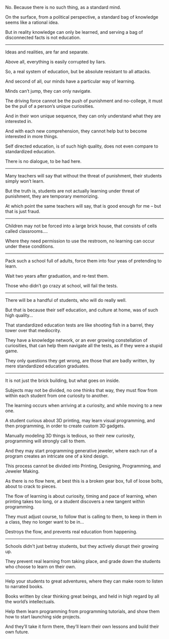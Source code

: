 No. Because there is no such thing,
as a standard mind.

On the surface, from a political perspective,
a standard bag of knowledge seems like a rational idea.

But in reality knowledge can only be learned,
and serving a bag of disconnected facts is not education.

---

Ideas and realities,
are far and separate.

Above all,
everything is easily corrupted by liars.

So, a real system of education,
but be absolute resistant to all attacks.

And second of all,
our minds have a particular way of learning.

Minds can’t jump,
they can only navigate.

The driving force cannot be the push of punishment and no-college,
it must be the pull of a person’s unique curiosities.

And in their won unique sequence,
they can only understand what they are interested in.

And with each new comprehension,
they cannot help but to become interested in more things.

Self directed education, is of such high quality,
does not even compare to standardized education.

There is no dialogue,
to be had here.

---

Many teachers will say that without the threat of punishment,
their students simply won’t learn.

But the truth is, students are not actually learning under threat of punishment,
they are temporary memorizing.

At which point the same teachers will say,
that is good enough for me – but that is just fraud.

---

Children may not be forced into a large brick house,
that consists of cells called classrooms….

Where they need permission to use the restroom,
no learning can occur under these conditions.

---

Pack such a school full of adults,
force them into four yeas of pretending to learn.

Wait two years after graduation,
and re-test them.

Those who didn’t go crazy at school,
will fail the tests.

---

There will be a handful of students,
who will do really well.

But that is because their self education, and culture at home,
was of such high quality…

That standardized education tests are like shooting fish in a barrel,
they tower over that mediocrity.

They have a knowledge network, or an ever growing constellation of curiosities,
that can help them navigate all the tests, as if they were a stupid game.

They only questions  they get wrong,
are those that are badly written, by mere standardized education graduates.

---

It is not just the brick building,
but what goes on inside.

Subjects may not be divided, no one thinks that way,
they must flow from within each student from one curiosity to another.

The learning occurs when arriving at a curiosity,
and while moving to a new one.

A student curious about 3D printing, may learn visual programming,
and then programming, in order to create custom 3D gadgets.

Manually modeling 3D things is tedious,
so their new curiosity, programming will strongly call to them.

And they may start programming generative jeweler,
where each run of a program creates an intricate one of a kind design.

This process cannot be divided into Printing, Designing, Programming,
 and Jeweler Making.

As there is no flow here, at best this is a broken gear box, full of loose bolts,
about to crack to pieces.

The flow of learning is about curiosity, timing and pace of learning,
when printing takes too long, or a student discovers a new tangent within programming.

They must adjust course, to follow that is calling to them,
to keep in them in a class, they no longer want to be in…

Destroys the flow,
and prevents real education from happening.

---

Schools didn't just betray students,
but they actively disrupt their growing up.

They prevent real learning from taking place,
and grade down the students who choose to learn on their own.

---

Help your students to great adventures,
where they can make room to listen to narrated books.

Books written by clear thinking great beings,
and held in high regard by all the world’s intellectuals.

Help them learn programming from programming tutorials,
and show them how to start launching side projects.

And they’ll take it form there,
they’ll learn their own lessons and build their own future.
